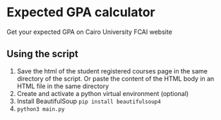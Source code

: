 # Expected GPA calculator

Get your expected GPA on Cairo University FCAI website

## Using the script
1. Save the html of the student registered courses page in the same directory of the script. Or paste the content of
the HTML body in an HTML file in the same directory
2. Create and activate a python virtual environment (optional)
3. Install BeautifulSoup `pip install beautifulsoup4`
4. `python3 main.py`
